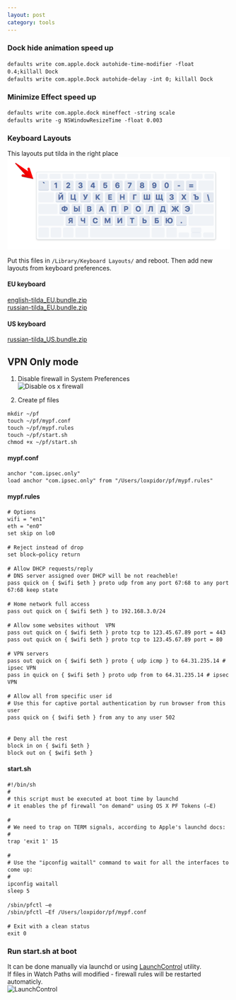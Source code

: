 ```yaml
---
layout: post
category: tools
---
```


### Dock hide animation speed up
`defaults write com.apple.dock autohide-time-modifier -float 0.4;killall Dock`  
`defaults write com.apple.Dock autohide-delay -int 0; killall Dock`  

### Minimize Effect speed up

`defaults write com.apple.dock mineffect -string scale`  
`defaults write -g NSWindowResizeTime -float 0.003`  

### Keyboard Layouts
This layouts put tilda in the right place  
![os x tilda layout](/img/tilda-layout.png)

Put this files in `/Library/Keyboard Layouts/` and reboot. Then add new layouts from keyboard preferences.  

#### EU keyboard
[english-tilda_EU.bundle.zip](/files/english-tilda_EU.bundle.zip)  
[russian-tilda_EU.bundle.zip](/files/russian-tilda_EU.bundle.zip)  

#### US keyboard
[russian-tilda_US.bundle.zip](/files/russian-tilda_US.bundle.zip)  

## VPN Only mode

1. Disable firewall in System Preferences  
![Disable os x firewall](https://v1.std3.ru/b7/81/1447775229-b781566be7062484f5c5cef4f3e7ebbb.png)  

2. Create pf files

<pre><code>mkdir ~/pf
touch ~/pf/mypf.conf
touch ~/pf/mypf.rules
touch ~/pf/start.sh
chmod +x ~/pf/start.sh</code></pre>  


#### mypf.conf
<pre><code>anchor "com.ipsec.only"
load anchor "com.ipsec.only" from "/Users/loxpidor/pf/mypf.rules"</code></pre>


#### mypf.rules
<pre><code># Options
wifi = "en1"
eth = "en0"
set skip on lo0

# Reject instead of drop
set block–policy return

# Allow DHCP requests/reply
# DNS server assigned over DHCP will be not reacheble!
pass quick on { $wifi $eth } proto udp from any port 67:68 to any port 67:68 keep state

# Home network full access
pass out quick on { $wifi $eth } to 192.168.3.0/24

# Allow some websites without  VPN
pass out quick on { $wifi $eth } proto tcp to 123.45.67.89 port = 443
pass out quick on { $wifi $eth } proto tcp to 123.45.67.89 port = 80  

# VPN servers
pass out quick on { $wifi $eth } proto { udp icmp } to 64.31.235.14 # ipsec VPN
pass in quick on { $wifi $eth } proto udp from to 64.31.235.14 # ipsec VPN

# Allow all from specific user id
# Use this for captive portal authentication by run browser from this user
pass quick on { $wifi $eth } from any to any user 502


# Deny all the rest
block in on { $wifi $eth }
block out on { $wifi $eth }</code></pre>


#### start.sh
<pre><code>#!/bin/sh
#
# this script must be executed at boot time by launchd
# it enables the pf firewall "on demand" using OS X PF Tokens (–E)

#
# We need to trap on TERM signals, according to Apple's launchd docs:
#
trap 'exit 1' 15

#
# Use the "ipconfig waitall" command to wait for all the interfaces to come up:
#
ipconfig waitall
sleep 5

/sbin/pfctl –e
/sbin/pfctl –Ef /Users/loxpidor/pf/mypf.conf

# Exit with a clean status
exit 0</code></pre>


### Run start.sh at boot
It can be done manually via launchd or using [LaunchControl](http://www.soma-zone.com/LaunchControl/) utility.  
If files in Watch Paths will modified - firewall rules will be restarted automaticly.  
![LaunchControl](https://v1.std3.ru/66/c8/1447776313-66c89247a7fb539a3e0d688b5b9a2e0d.png)



